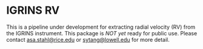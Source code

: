 # IGRINS RV

This is a pipeline under development for extracting radial velocity (RV) from the IGRINS instrument.
This package is *NOT yet* ready for public use.
Please contact asa.stahl@rice.edu or sytang@lowell.edu for more detail.
